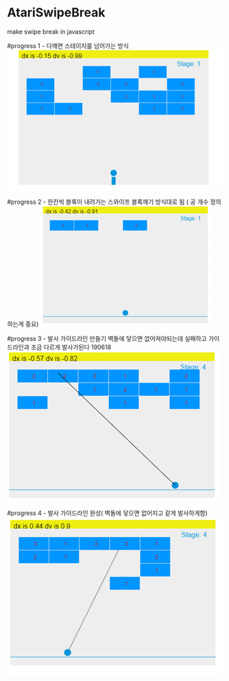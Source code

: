 ﻿# AtariSwipeBreak
make swipe break in javascript

#progress 1 - 다깨면 스테이지를 넘어가는 방식
![alt progress 1](piclog/progress1.PNG)


#progress 2 - 한칸씩 블록이 내려가는 스와이프 블록깨기 방식대로 됨 ( 공 개수 정의하는게 중요)
![alt progress 2](piclog/progress2/progress2.gif)

#progress 3 - 발사 가이드라인 만들기 벽돌에 닿으면 없어져야되는데 실패하고 
		가이드라인과 조금 다르게  발사가된다 190618
![alt progress 3](piclog/progress3_guideline.png)

#progress 4 - 발사 가이드라인 완성( 벽돌에 닿으면 없어지고 같게 발사하게함)
![alt progress 4](piclog/progress4_guideline_complete.png)
